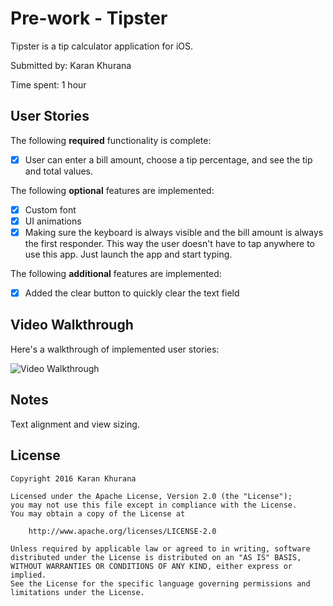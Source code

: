 # Pre-work - Tipster

Tipster is a tip calculator application for iOS.

Submitted by: Karan Khurana

Time spent: 1 hour

## User Stories

The following **required** functionality is complete:
* [x] User can enter a bill amount, choose a tip percentage, and see the tip and total values.

The following **optional** features are implemented:
* [x] Custom font
* [x] UI animations
* [x] Making sure the keyboard is always visible and the bill amount is always the first responder. This way the user doesn't have to tap anywhere to use this app. Just launch the app and start typing.

The following **additional** features are implemented:

- [x] Added the clear button to quickly clear the text field

## Video Walkthrough 

Here's a walkthrough of implemented user stories:

![Video Walkthrough](http://i.imgur.com/tW1zaRk.gif)

## Notes

Text alignment and view sizing.

## License

    Copyright 2016 Karan Khurana

    Licensed under the Apache License, Version 2.0 (the "License");
    you may not use this file except in compliance with the License.
    You may obtain a copy of the License at

        http://www.apache.org/licenses/LICENSE-2.0

    Unless required by applicable law or agreed to in writing, software
    distributed under the License is distributed on an "AS IS" BASIS,
    WITHOUT WARRANTIES OR CONDITIONS OF ANY KIND, either express or implied.
    See the License for the specific language governing permissions and
    limitations under the License.
